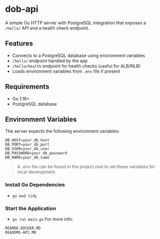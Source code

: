 # dob-api

A simple Go HTTP server with PostgreSQL integration that exposes a `/hello/` API and a health check endpoint.

## Features

- Connects to a PostgreSQL database using environment variables
- `/hello/` endpoint handled by the app
- `/hello/health` endpoint for health checks (useful for ALB/NLB)
- Loads environment variables from `.env` file if present

## Requirements

- Go 1.18+
- PostgreSQL database

## Environment Variables

The server expects the following environment variables:

```env
DB_HOST=your_db_host
DB_PORT=your_db_port
DB_USER=your_db_user
DB_PASSWORD=your_db_password
DB_NAME=your_db_name
```

>A .env file can be found in the project root to set these variables for local development.

### Install Go Dependencies

- `go mod tidy`

### Start the Application

- `go run main.go`
For more info:

```
REAMDE-DOCKER.MD
READDME-API.MD
```


